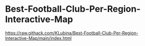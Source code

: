# Best-Football-Club-Per-Region-Interactive-Map

https://raw.githack.com/KLubina/Best-Football-Club-Per-Region-Interactive-Map/main/index.html
